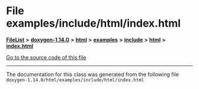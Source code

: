 

# File examples/include/html/index.html



[**FileList**](files.md) **>** [**doxygen-1.14.0**](dir_9d5bad020669189c90cda983471be5d0.md) **>** [**html**](dir_05d1fd8a7cdd04f638f8b23196de02e2.md) **>** [**examples**](dir_aa52e73a32d193037813a53dcfe817b6.md) **>** [**include**](dir_306ee8fe59c0660bd49562c2700a8634.md) **>** [**html**](dir_a8946a5380e2495c94ac01a06d98f0dd.md) **>** [**index.html**](examples_2include_2html_2index_8html.md)

[Go to the source code of this file](examples_2include_2html_2index_8html_source.md)





































































------------------------------
The documentation for this class was generated from the following file `doxygen-1.14.0/html/examples/include/html/index.html`

